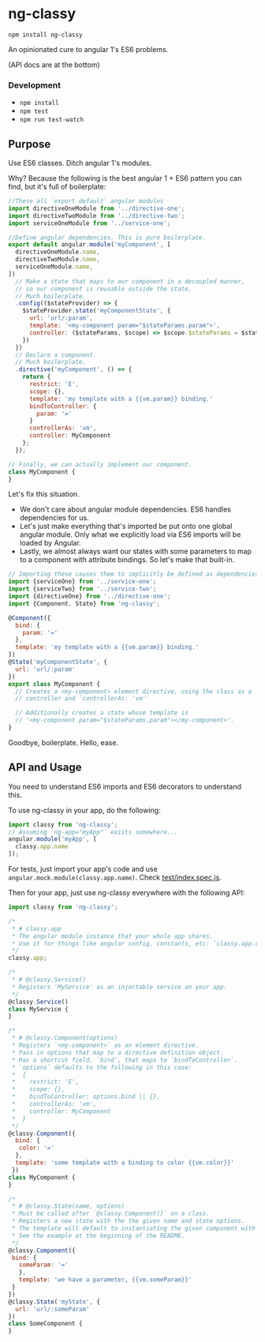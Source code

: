 # ng-classy

```
npm install ng-classy
```

An opinionated cure to angular 1's ES6 problems.

(API docs are at the bottom)

### Development

- `npm install`
- `npm test`
- `npm run test-watch`

## Purpose

Use ES6 classes. Ditch angular 1's modules.

Why? Because the following is the best angular 1 + ES6 pattern you can find, but it's full of boilerplate:

```js
//These all `export default` angular modules
import directiveOneModule from '../directive-one';
import directiveTwoModule from '../directive-two';
import serviceOneModule from '../service-one';

//Define angular dependencies. This is pure boilerplate.
export default angular.module('myComponent', [
  directiveOneModule.name,
  directiveTwoModule.name,
  serviceOneModule.name,
])
  // Make a state that maps to our component in a decoupled manner, 
  // so our component is reusable outside the state.
  // Much boilerplate.
  .config(($stateProvider) => {
    $stateProvider.state('myComponentState', {
      url: 'url/:param',
      template: '<my-component param="$stateParams.param">',
      controller: ($stateParams, $scope) => $scope.$stateParams = $stateParams
    })
  })
  // Declare a component.
  // Much boilerplate.
  .directive('myComponent', () => {
    return {
      restrict: 'E',
      scope: {},
      template: 'my template with a {{vm.param}} binding.'
      bindToController: {
        param: '='
      }
      controllerAs: 'vm',
      controller: MyComponent
    };
  });

// Finally, we can actually implement our component.
class MyComponent {
}
```

Let's fix this situation. 

- We don't care about angular module dependencies. ES6 handles dependencies for us.
- Let's just make everything that's imported be put onto one global angular module.  Only what we explicitly load via ES6 imports will be loaded by Angular.
- Lastly, we almost always want our states with some parameters to map to a component with attribute bindings. So let's make that built-in.

```js
// Importing these causes them to implicitly be defined as dependencies on our angular module.
import {serviceOne} from '../service-one';
import {serviceTwo} from '../service-two';
import {directiveOne} from '../directive-one';
import {Component, State} from 'ng-classy';

@Component({
  bind: {
    param: '='
  },
  template: 'my template with a {{vm.param}} binding.'
})
@State('myComponentState', {
  url: 'url/:param'
})
export class MyComponent {
  // Creates a <my-component> element directive, using the class as a 
  // controller and `controllerAs: 'vm'`

  // Additionally creates a state whose template is 
  // '<my-component param="$stateParams.param"></my-component>'.
}
```

Goodbye, boilerplate. Hello, ease.


## API and Usage

You need to understand ES6 imports and ES6 decorators to understand this.

To use ng-classy in your app, do the following:

```js
import classy from 'ng-classy';
// Assuming `ng-app="myApp"` exists somewhere...
angular.module('myApp', [
  classy.app.name
]);
```

For tests, just import your app's code and use `angular.mock.module(classy.app.name)`. Check [test/index.spec.js](https://github.com/eaze/ng-classy/blob/master/test/index.spec.js).

Then for your app, just use ng-classy everywhere with the following API:

```js
import classy from 'ng-classy';

/*
 * # classy.app
 * The angular module instance that your whole app shares.
 * Use it for things like angular config, constants, etc: `classy.app.config(() => {})`
 */
classy.app;

/*
 * # @classy.Service()
 * Registers 'MyService' as an injectable service on your app.
 */
@classy.Service()
class MyService {
}

/*
 * # @classy.Component(options)
 * Registers `<my-component>` as an element directive.
 * Pass in options that map to a directive definition object.
 * Has a shortcut field, `bind`, that maps to `bindToController`.
 * `options` defaults to the following in this case:
 *  {
 *    restrict: 'E',
 *    scope: {},
 *    bindToController: options.bind || {},
 *    controllerAs: 'vm',
 *    controller: MyComponent
 *  }
 */
@classy.Component({
  bind: {
   color: '='
  },
  template: 'some template with a binding to color {{vm.color}}' 
 })
class MyComponent {
}

/*
 * # @classy.State(name, options)
 * Must be called after `@classy.Component()` on a class.
 * Registers a new state with the the given name and state options.
 * The template will default to instantiating the given component with the url parameters as attributes.
 * See the example at the beginning of the README.
 */
@classy.Component({
 bind: {
   someParam: '='
   },
   template: 'we have a parameter, {{vm.someParam}}'
 }
})
@classy.State('myState', {
  url: 'url/:someParam'
})
class SomeComponent {
}
```
